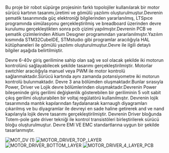 Bu proje  bir robot süpürge projesinin farklı topolojiler kullanılarak bir motor sürücü kartının tasarımı,üretimi ve gömülü yazılımı oluşturulmuştur.Devrenin şematik tasarımında güç elektroniği bilgilerinden yararlanılmış, LTSpıce programında simülasyonu gerçekleştirilmiş ve breadboard üzerinden devre kurulumu gerçekleştikten sonra pcb çizimi yapılmıştır.Devrenin PCB ve şematik çizimlerinden Altium Desıgner programından yararlanılmıştır.Yazılım kısmında STM32CubeIDE, STMstudıo gibi programlar aracılığıyla HAL kütüphaneleri ile gömülü yazılımı oluşturulmuştur.Devre ile ilgili detaylı bilgiler aşağıda belirtilmiştir.

Devre 6-40v giriş gerilimine sahip olan sağ ve sol olacak şekilde iki motorun kontrolünü sağlayabilecek şekilde tasarımı gerçekleştirilmiştir. Motorlar swıtchler aracılığıyla manuel veya PWM ile motor kontrolü sağlanmaktadır.Sürücü kartında aynı zamanda potansiyometre iki motorun  kontrolü bulunmaktadır. Devre 3 ana bölümden oluşmaktadır.Bunlar sırasıyla Power, Driver ve Lojik devre bölümlerinden oluşmaktadır.Devrenin Power bileşeninde giriş gerilimi değişkenlik gösterebilen bir geriliminin 5 volt sabit çıkış gerilimi oluşturabilen bir voltaj regülatörü kullanılmıştır. Devrenin lojik tasarımında mantık kapılarından faydalanarak karnaugh diyagramları çıkarılmış ve bu diyagramlar ile devreyi en sade haline getirerek and ve nand kapılarıyla lojik devre tasarımı gerçekleştirilmiştir. Devrenin Driver bloğunda Totem-pole gate driver tekniği ile kontrol transistöleri birleştirilerek sürücü bloğu oluşturulmuştur. Devre EMI VE EMC standartlarına uygun bir şekilde tasarlanmıştır.


![MOT_DV (1)](https://github.com/MUHAMMETGULER35/TOTEM_POLE_GATE_WITH_H_BRIDGE_MOTOR_DRIVER_CARD/assets/156583959/09ebc0b8-e7c4-4a16-a1ad-9608f84aeb65)
![MOTOR_DRIVER_TOP_LAYER](https://github.com/MUHAMMETGULER35/TOTEM_POLE_GATE_WITH_H_BRIDGE_MOTOR_DRIVER_CARD/assets/156583959/b7155f55-f104-47d8-860a-bdc2f6d10f95)
![MOTOR_DRIVER_BOTTOM_LAYER](https://github.com/MUHAMMETGULER35/TOTEM_POLE_GATE_WITH_H_BRIDGE_MOTOR_DRIVER_CARD/assets/156583959/2a0e5699-7b4f-477c-bad3-a804dec22233)
![MOTOR_DRIVER_4_LAYER_PCB](https://github.com/MUHAMMETGULER35/TOTEM_POLE_GATE_WITH_H_BRIDGE_MOTOR_DRIVER_CARD/assets/156583959/a9db0a4d-638e-4a88-a11f-3c653b665ebc)



